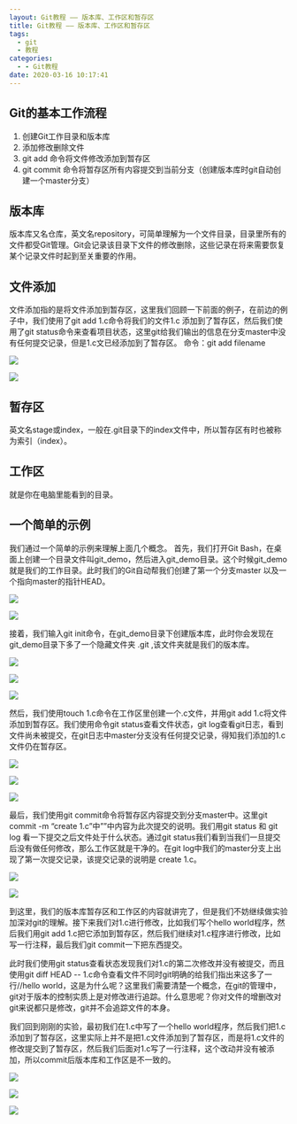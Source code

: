 ```yaml
---
layout: Git教程 —— 版本库、工作区和暂存区
title: Git教程 —— 版本库、工作区和暂存区
tags:
  - git
  - 教程
categories:
  - - Git教程
date: 2020-03-16 10:17:41
---
```


## Git的基本工作流程

1.  创建Git工作目录和版本库
2.  添加修改删除文件
3.  git add 命令将文件修改添加到暂存区
4.  git commit 命令将暂存区所有内容提交到当前分支（创建版本库时git自动创建一个master分支）

## 版本库

版本库又名仓库，英文名repository，可简单理解为一个文件目录，目录里所有的文件都受Git管理。Git会记录该目录下文件的修改删除，这些记录在将来需要恢复某个记录文件时起到至关重要的作用。

## 文件添加

文件添加指的是将文件添加到暂存区，这里我们回顾一下前面的例子，在前边的例子中，我们使用了git add 1.c命令将我们的文件1.c 添加到了暂存区，然后我们使用了git status命令来查看项目状态，这里git给我们输出的信息在分支master中没有任何提交记录，但是1.c文已经添加到了暂存区。 命令：git add filename 

![](https://cdn.assets.taoidle.com/gh/taoidle/taoidle.github.io@master/assets/images/edb84957b223d6a.jpeg) 

![](https://cdn.assets.taoidle.com/gh/taoidle/taoidle.github.io@master/assets/images/034069cb3a181ff.jpeg)

## 暂存区

英文名stage或index，一般在.git目录下的index文件中，所以暂存区有时也被称为索引（index）。

## 工作区

就是你在电脑里能看到的目录。

## 一个简单的示例

我们通过一个简单的示例来理解上面几个概念。 首先，我们打开Git Bash，在桌面上创建一个目录文件叫git\_demo，然后进入git\_demo目录。这个时候git\_demo就是我们的工作目录。此时我们的Git自动帮我们创建了第一个分支master 以及一个指向master的指针HEAD。 

![](https://cdn.assets.taoidle.com/gh/taoidle/taoidle.github.io@master/assets/images/e9a350a6a586253.jpeg) 

![](https://cdn.assets.taoidle.com/gh/taoidle/taoidle.github.io@master/assets/images/3702b46d7173cbf.jpeg) 

接着，我们输入git init命令，在git\_demo目录下创建版本库，此时你会发现在git\_demo目录下多了一个隐藏文件夹 .git ,该文件夹就是我们的版本库。 

![](https://cdn.assets.taoidle.com/gh/taoidle/taoidle.github.io@master/assets/images/63d96c143a063ca.jpeg) 

![](https://cdn.assets.taoidle.com/gh/taoidle/taoidle.github.io@master/assets/images/1c84c81e4ca26e5.jpeg) 

![](https://cdn.assets.taoidle.com/gh/taoidle/taoidle.github.io@master/assets/images/572ecd978d78681.jpeg) 

然后，我们使用touch 1.c命令在工作区里创建一个.c文件，并用git add 1.c将文件添加到暂存区。我们使用命令git status查看文件状态，git log查看git日志，看到文件尚未被提交，在git日志中master分支没有任何提交记录，得知我们添加的1.c文件仍在暂存区。 

![](https://cdn.assets.taoidle.com/gh/taoidle/taoidle.github.io@master/assets/images/e437e7368ffb667.jpeg) 

![](https://cdn.assets.taoidle.com/gh/taoidle/taoidle.github.io@master/assets/images/d6ebcb7047443eb.jpeg) 

![](https://cdn.assets.taoidle.com/gh/taoidle/taoidle.github.io@master/assets/images/bf1a70e8ce730db.jpeg) 

最后，我们使用git commit命令将暂存区内容提交到分支master中。这里git commit -m “create 1.c”中””中内容为此次提交的说明。我们用git status 和 git log 看一下提交之后文件处于什么状态。通过git status我们看到当我们一旦提交后没有做任何修改，那么工作区就是干净的。在git log中我们的master分支上出现了第一次提交记录，该提交记录的说明是 create 1.c。 

![](https://cdn.assets.taoidle.com/gh/taoidle/taoidle.github.io@master/assets/images/8f1c4bdc7d73fe6.jpeg) 

![](https://cdn.assets.taoidle.com/gh/taoidle/taoidle.github.io@master/assets/images/1f5f2e6a346d0e0.jpeg) 

到这里，我们的版本库暂存区和工作区的内容就讲完了，但是我们不妨继续做实验加深对git的理解。接下来我们对1.c进行修改，比如我们写个hello world程序，然后我们用git add 1.c把它添加到暂存区，然后我们继续对1.c程序进行修改，比如写一行注释，最后我们git commit一下把东西提交。

此时我们使用git status查看状态发现我们对1.c的第二次修改并没有被提交，而且使用git diff HEAD -- 1.c命令查看文件不同时git明确的给我们指出来这多了一行//hello world，这是为什么呢？这里我们需要清楚一个概念，在git的管理中，git对于版本的控制实质上是对修改进行追踪。什么意思呢？你对文件的增删改对git来说都只是修改，git并不会追踪文件的本身。

我们回到刚刚的实验，最初我们在1.c中写了一个hello world程序，然后我们把1.c添加到了暂存区，这里实际上并不是把1.c文件添加到了暂存区，而是将1.c文件的修改提交到了暂存区，然后我们后面对1.c写了一行注释，这个改动并没有被添加，所以commit后版本库和工作区是不一致的。 

![](https://cdn.assets.taoidle.com/gh/taoidle/taoidle.github.io@master/assets/images/46086c6030d0a2f.jpeg) 

![](https://cdn.assets.taoidle.com/gh/taoidle/taoidle.github.io@master/assets/images/1846795b60e6210.jpeg) 

![](https://cdn.assets.taoidle.com/gh/taoidle/taoidle.github.io@master/assets/images/ac72b20e5bce2da.jpeg)